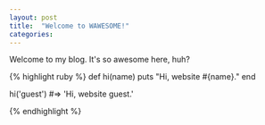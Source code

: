 ```yaml
---
layout: post
title:  "Welcome to WAWESOME!"
categories:
---
```

Welcome to my blog. It's so awesome here, huh?

{% highlight ruby %}
def hi(name)
  puts "Hi, website #{name}."
end

hi('guest')
#=> 'Hi, website guest.'

{% endhighlight %}

